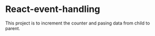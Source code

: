 
# React-event-handling

This project is to increment the counter and pasing data from child to parent.

